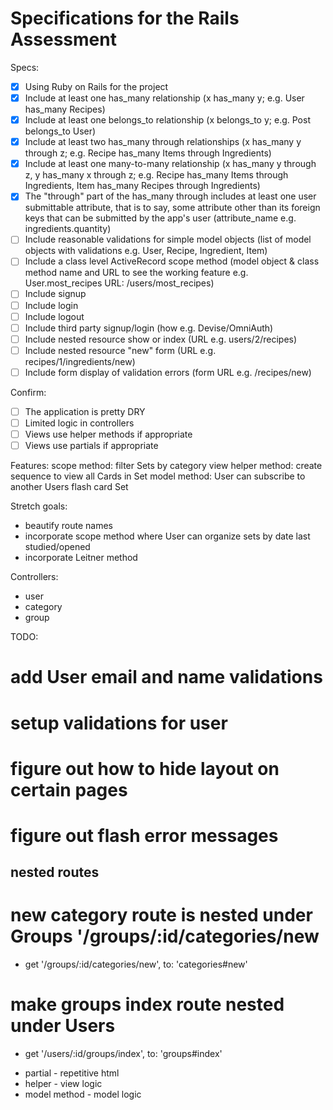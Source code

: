 # Specifications for the Rails Assessment

Specs:
- [x] Using Ruby on Rails for the project
- [x] Include at least one has_many relationship (x has_many y; e.g. User has_many Recipes) 
- [x] Include at least one belongs_to relationship (x belongs_to y; e.g. Post belongs_to User)
- [x] Include at least two has_many through relationships (x has_many y through z; e.g. Recipe has_many Items through Ingredients)
- [x] Include at least one many-to-many relationship (x has_many y through z, y has_many x through z; e.g. Recipe has_many Items through Ingredients, Item has_many Recipes through Ingredients)
- [x] The "through" part of the has_many through includes at least one user submittable attribute, that is to say, some attribute other than its foreign keys that can be submitted by the app's user (attribute_name e.g. ingredients.quantity)
- [ ] Include reasonable validations for simple model objects (list of model objects with validations e.g. User, Recipe, Ingredient, Item)
- [ ] Include a class level ActiveRecord scope method (model object & class method name and URL to see the working feature e.g. User.most_recipes URL: /users/most_recipes)
- [ ] Include signup
- [ ] Include login
- [ ] Include logout
- [ ] Include third party signup/login (how e.g. Devise/OmniAuth)
- [ ] Include nested resource show or index (URL e.g. users/2/recipes)
- [ ] Include nested resource "new" form (URL e.g. recipes/1/ingredients/new)
- [ ] Include form display of validation errors (form URL e.g. /recipes/new)

Confirm:
- [ ] The application is pretty DRY
- [ ] Limited logic in controllers
- [ ] Views use helper methods if appropriate
- [ ] Views use partials if appropriate

Features:
scope method: filter Sets by category
view helper method: create sequence to view all Cards in Set
model method: User can subscribe to another Users flash card Set

Stretch goals:
* beautify route names
* incorporate scope method where User can organize sets by date last studied/opened
* incorporate Leitner method 

Controllers:
* user
* category
* group

TODO:
# add User email and name validations
# setup validations for user

# figure out how to hide layout on certain pages
# figure out flash error messages


## nested routes
# new category route is nested under Groups '/groups/:id/categories/new
- get '/groups/:id/categories/new', to: 'categories#new' 
# make groups index route nested under Users
- get '/users/:id/groups/index', to: 'groups#index'

* partial - repetitive html
* helper - view logic 
* model method - model logic 